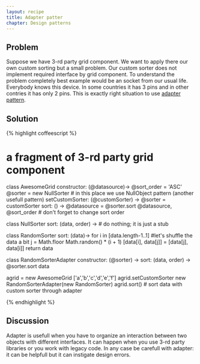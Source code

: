```yaml
---
layout: recipe
title: Adapter patter
chapter: Design patterns
---
```

## Problem

Suppose we have 3-rd party grid component. We want to apply there our own custom sorting but a small problem. Our custom sorter does not implement required interface by grid component.
To understand the problem completely best example would be an socket from our usual life. Everybody knows this device. In some countries it has 3 pins and in other contries it has only 2 pins. 
This is exactly right situation to use [adapter pattern](https://en.wikipedia.org/wiki/Adapter_pattern). 

## Solution

{% highlight coffeescript %}
# a fragment of 3-rd party grid component
class AwesomeGrid
	constructor: (@datasource)->
		@sort_order = 'ASC' 
		@sorter = new NullSorter # in this place we use NullObject pattern (another usefull pattern)
	setCustomSorter: (@customSorter) ->
		@sorter = customSorter
	sort: () ->
		@datasource = @sorter.sort @datasource, @sort_order
		# don't forget to change sort order


class NullSorter
	sort: (data, order) -> # do nothing; it is just a stub
	
class RandomSorter
	sort: (data)->
		for i in [data.length-1..1] #let's shuffle the data a bit
    			j = Math.floor Math.random() * (i + 1)
    			[data[i], data[j]] = [data[j], data[i]]
		return data

class RandomSorterAdapter
	constructor: (@sorter) ->
	sort: (data, order) ->
		@sorter.sort data

agrid = new AwesomeGrid ['a','b','c','d','e','f']
agrid.setCustomSorter new RandomSorterAdapter(new RandomSorter)
agrid.sort() # sort data with custom sorter through adapter

{% endhighlight %}

## Discussion

Adapter is usefull when you have to organize an interaction between two objects with different interfaces. It can happen when you use 3-rd party libraries  or you work with legacy code. 
In any case be carefull with adapter: it can be helpfull but it can instigate design errors. 
